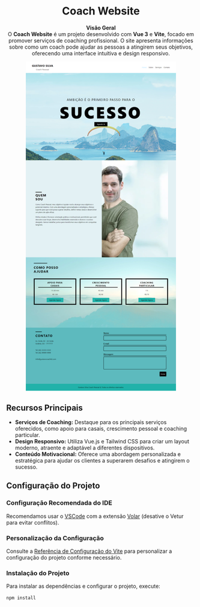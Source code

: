 <h1 align="center">Coach Website</h1>

<p align="center">
  <strong>Visão Geral</strong><br>
  O <strong>Coach Website</strong> é um projeto desenvolvido com <strong>Vue 3</strong> e <strong>Vite</strong>, focado em promover serviços de coaching profissional. O site apresenta informações sobre como um coach pode ajudar as pessoas a atingirem seus objetivos, oferecendo uma interface intuitiva e design responsivo.
</p>

<p align="center">
  <img src=".github/Vite App.png" alt="Page Layout" width="400px">
</p>

<h2>Recursos Principais</h2>
<ul>
  <li><strong>Serviços de Coaching:</strong> Destaque para os principais serviços oferecidos, como apoio para casais, crescimento pessoal e coaching particular.</li>
  <li><strong>Design Responsivo:</strong> Utiliza Vue.js e Tailwind CSS para criar um layout moderno, atraente e adaptável a diferentes dispositivos.</li>
  <li><strong>Conteúdo Motivacional:</strong> Oferece uma abordagem personalizada e estratégica para ajudar os clientes a superarem desafios e atingirem o sucesso.</li>
</ul>

<h2>Configuração do Projeto</h2>

<h3>Configuração Recomendada do IDE</h3>
<p>
  Recomendamos usar o <a href="https://code.visualstudio.com/">VSCode</a> com a extensão <a href="https://marketplace.visualstudio.com/items?itemName=Vue.volar">Volar</a> (desative o Vetur para evitar conflitos).
</p>

<h3>Personalização da Configuração</h3>
<p>
  Consulte a <a href="https://vitejs.dev/config/">Referência de Configuração do Vite</a> para personalizar a configuração do projeto conforme necessário.
</p>

<h3>Instalação do Projeto</h3>
<p>Para instalar as dependências e configurar o projeto, execute:</p>

<pre><code>npm install</code></pre>
